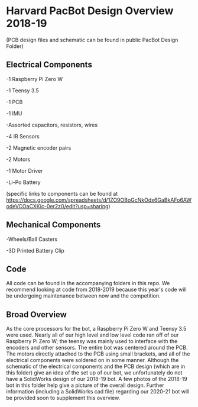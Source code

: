 # Harvard PacBot Design Overview 2018-19
(PCB design files and schematic can be found in public PacBot Design Folder)

## Electrical Components
-1 Raspberry Pi Zero W

-1 Teensy 3.5

-1 PCB

-1 IMU

-Assorted capacitors, resistors, wires

-4 IR Sensors

-2 Magnetic encoder pairs

-2 Motors

-1 Motor Driver

-Li-Po Battery

(specific links to components can be found at https://docs.google.com/spreadsheets/d/1ZO9OBoGcNkOdx6GaBkAFo6AWodeVCOaCXKic-0er2z0/edit?usp=sharing)

## Mechanical Components
-Wheels/Ball Casters

-3D Printed Battery Clip

## Code
All code can be found in the accompanying folders in this repo. We recommend looking at code from 2018-2019 because this year's code will be undergoing maintenance between now and the competition.

## Broad Overview
As the core processors for the bot, a Raspberry Pi Zero W and Teensy 3.5 were used. Nearly all of our high level and low level code ran off of our Raspberry Pi Zero W; the teensy was mainly used to interface with the encoders and other sensors. The entire bot was centered around the PCB. The motors directly attached to the PCB using small brackets, and all of the electrical components were soldered on in some manner. Although the schematic of the electrical components and the PCB design (which are in this folder) give an idea of the set up of our bot, we unfortunately do not have a SolidWorks design of our 2018-19 bot. A few photos of the 2018-19 bot in this folder help give a picture of the overall design. Further information (including a SolidWorks cad file) regarding our 2020-21 bot will be provided soon to supplement this overview.
